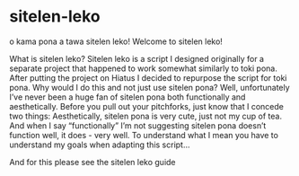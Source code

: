 # sitelen-leko
o kama pona a tawa sitelen leko!
Welcome to sitelen leko!

What is sitelen leko?
Sitelen leko is a script I designed originally for a separate project that happened to work somewhat similarly to toki pona. After putting the project on Hiatus I decided to repurpose the script for toki pona. Why would I do this and not just use sitelen pona? Well, unfortunately I’ve never been a huge fan of sitelen pona both functionally and aesthetically. Before you pull out your pitchforks, just know that I concede two things: Aesthetically, sitelen pona is very cute, just not my cup of tea. And when I say “functionally” I’m not suggesting sitelen pona doesn’t function well, it does - very well. To understand what I mean you have to understand my goals when adapting this script…

And for this please see the sitelen leko guide
